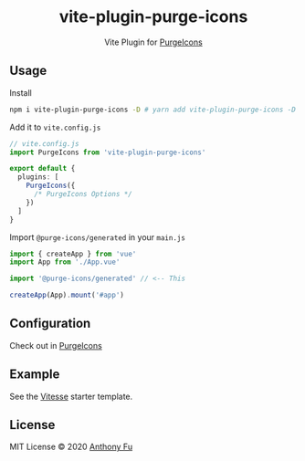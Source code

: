 <h1 align='center'>vite-plugin-purge-icons</h1>

<p align='center'>Vite Plugin for <a href="https://github.com/antfu/purge-icons" target="_blank">PurgeIcons</a></p>


## Usage

Install

```bash
npm i vite-plugin-purge-icons -D # yarn add vite-plugin-purge-icons -D
```

Add it to `vite.config.js`

```ts
// vite.config.js
import PurgeIcons from 'vite-plugin-purge-icons'

export default {
  plugins: [
    PurgeIcons({
      /* PurgeIcons Options */
    })
  ]
}
```

Import `@purge-icons/generated` in your `main.js`

```ts
import { createApp } from 'vue'
import App from './App.vue'

import '@purge-icons/generated' // <-- This

createApp(App).mount('#app')
```

## Configuration

Check out in [PurgeIcons](https://github.com/antfu/purge-icons#programmatic-api)

## Example

See the [Vitesse](https://github.com/antfu/vitesse) starter template.

## License

MIT License © 2020 [Anthony Fu](https://github.com/antfu)
